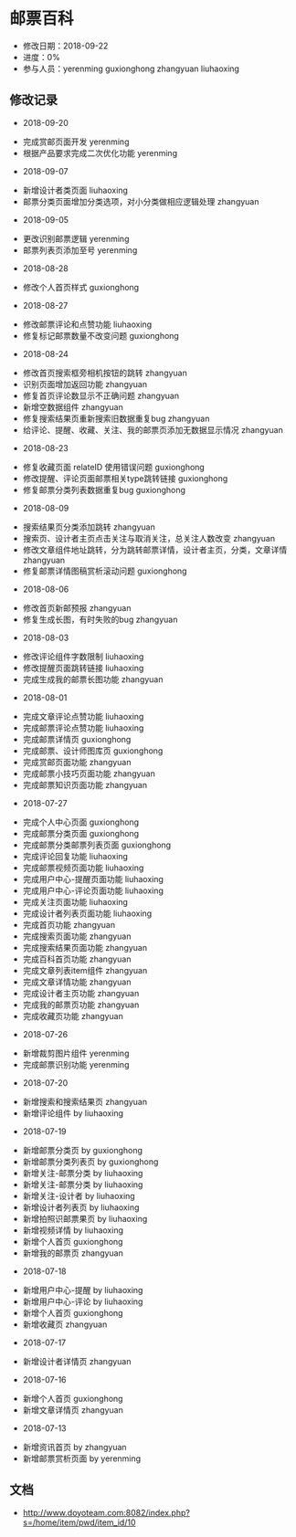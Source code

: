 # 邮票百科
- 修改日期：2018-09-22
- 进度：0%
- 参与人员：yerenming guxionghong zhangyuan liuhaoxing

## 修改记录
- 2018-09-20
* 完成赏邮页面开发 yerenming
* 根据产品要求完成二次优化功能 yerenming

- 2018-09-07
* 新增设计者类页面 liuhaoxing
* 邮票分类页面增加分类选项，对小分类做相应逻辑处理 zhangyuan

- 2018-09-05
* 更改识别邮票逻辑 yerenming
* 邮票列表页添加至号 yerenming

- 2018-08-28
* 修改个人首页样式 guxionghong

- 2018-08-27
* 修改邮票评论和点赞功能 liuhaoxing
* 修复标记邮票数量不改变问题 guxionghong

- 2018-08-24
* 修改首页搜索框旁相机按钮的跳转 zhangyuan
* 识别页面增加返回功能 zhangyuan
* 修复首页评论数显示不正确问题 zhangyuan
* 新增空数据组件 zhangyuan
* 修复搜索结果页重新搜索旧数据重复bug zhangyuan
* 给评论、提醒、收藏、关注、我的邮票页添加无数据显示情况 zhangyuan

- 2018-08-23
* 修复收藏页面 relateID 使用错误问题 guxionghong
* 修改提醒、评论页面邮票相关type跳转链接 guxionghong
* 修复邮票分类列表数据重复bug  guxionghong

- 2018-08-09
* 搜索结果页分类添加跳转 zhangyuan
* 搜索页、设计者主页点击关注与取消关注，总关注人数改变 zhangyuan
* 修改文章组件地址跳转，分为跳转邮票详情，设计者主页，分类，文章详情 zhangyuan
* 修复邮票详情图稿赏析滚动问题 guxionghong

- 2018-08-06
* 修改首页新邮预报 zhangyuan
* 修复生成长图，有时失败的bug zhangyuan

- 2018-08-03
* 修改评论组件字数限制 liuhaoxing
* 修改提醒页面跳转链接 liuhaoxing
* 完成生成我的邮票长图功能 zhangyuan

- 2018-08-01
* 完成文章评论点赞功能 liuhaoxing
* 完成邮票评论点赞功能 liuhaoxing
* 完成邮票详情页 guxionghong
* 完成邮票、设计师图库页 guxionghong
* 完成赏邮页面功能 zhangyuan
* 完成邮票小技巧页面功能 zhangyuan
* 完成邮票知识页面功能 zhangyuan

- 2018-07-27
* 完成个人中心页面 guxionghong
* 完成邮票分类页面 guxionghong
* 完成邮票分类邮票列表页面 guxionghong
* 完成评论回复功能 liuhaoxing
* 完成邮票视频页面功能 liuhaoxing
* 完成用户中心-提醒页面功能 liuhaoxing
* 完成用户中心-评论页面功能 liuhaoxing
* 完成关注页面功能 liuhaoxing
* 完成设计者列表页面功能 liuhaoxing
* 完成首页功能 zhangyuan
* 完成搜索页面功能 zhangyuan
* 完成搜索结果页面功能 zhangyuan
* 完成百科首页功能 zhangyuan
* 完成文章列表item组件 zhangyuan
* 完成文章详情功能 zhangyuan
* 完成设计者主页功能 zhangyuan
* 完成我的邮票页功能 zhangyuan
* 完成收藏页功能 zhangyuan
- 2018-07-26
* 新增裁剪图片组件 yerenming
* 完成邮票识别功能 yerenming

- 2018-07-20
* 新增搜索和搜索结果页 zhangyuan
* 新增评论组件 by liuhaoxing

- 2018-07-19
* 新增邮票分类页 by guxionghong
* 新增邮票分类列表页 by guxionghong
* 新增关注-邮票分类 by liuhaoxing
* 新增关注-邮票分类 by liuhaoxing
* 新增关注-设计者 by liuhaoxing
* 新增设计者列表页 by liuhaoxing
* 新增拍照识邮票果页 by liuhaoxing
* 新增视频详情 by liuhaoxing
* 新增个人首页 guxionghong
* 新增我的邮票页 zhangyuan

- 2018-07-18
* 新增用户中心-提醒 by liuhaoxing
* 新增用户中心-评论 by liuhaoxing
* 新增个人首页 guxionghong
* 新增收藏页 zhangyuan

- 2018-07-17
* 新增设计者详情页 zhangyuan

- 2018-07-16
* 新增个人首页 guxionghong
* 新增文章详情页 zhangyuan

- 2018-07-13
* 新增资讯首页 by zhangyuan
* 新增邮票赏析页面 by yerenming

## 文档
* http://www.doyoteam.com:8082/index.php?s=/home/item/pwd/item_id/10

